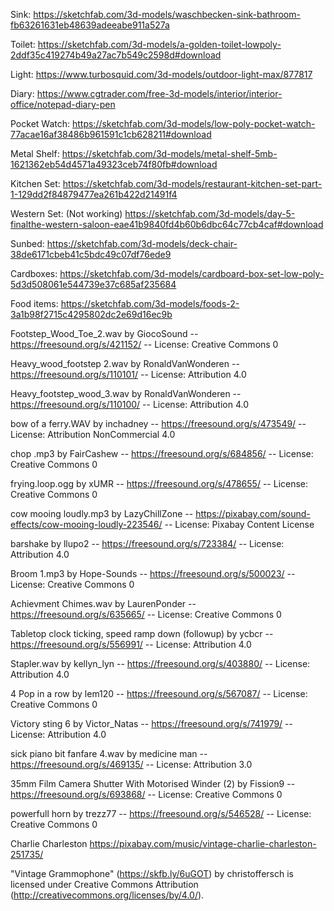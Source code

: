 Sink:
https://sketchfab.com/3d-models/waschbecken-sink-bathroom-fb63261631eb48639adeeabe911a527a

Toilet:
https://sketchfab.com/3d-models/a-golden-toilet-lowpoly-2ddf35c419274b49a27ac7b549c2598d#download

Light:
https://www.turbosquid.com/3d-models/outdoor-light-max/877817

Diary:
https://www.cgtrader.com/free-3d-models/interior/interior-office/notepad-diary-pen

Pocket Watch:
https://sketchfab.com/3d-models/low-poly-pocket-watch-77acae16af38486b961591c1cb628211#download

Metal Shelf:
https://sketchfab.com/3d-models/metal-shelf-5mb-1621362eb54d4571a49323ceb74f80fb#download

Kitchen Set:
https://sketchfab.com/3d-models/restaurant-kitchen-set-part-1-129dd2f84879477ea261b422d21491f4

Western Set: (Not working)
https://sketchfab.com/3d-models/day-5-finalthe-western-saloon-eae41b9840fd4b60b6dbc64c77cb4caf#download

Sunbed:
https://sketchfab.com/3d-models/deck-chair-38de6171cbeb41c5bdc49c07df76ede9

Cardboxes:
https://sketchfab.com/3d-models/cardboard-box-set-low-poly-5d3d508061e544739e37c685af235684

Food items:
https://sketchfab.com/3d-models/foods-2-3a1b98f2715c4295802dc2e69d16ec9b

Footstep_Wood_Toe_2.wav by GiocoSound -- https://freesound.org/s/421152/ -- License: Creative Commons 0

Heavy_wood_footstep 2.wav by RonaldVanWonderen -- https://freesound.org/s/110101/ -- License: Attribution 4.0

Heavy_footstep_wood_3.wav by RonaldVanWonderen -- https://freesound.org/s/110100/ -- License: Attribution 4.0

bow of a ferry.WAV by inchadney -- https://freesound.org/s/473549/ -- License: Attribution NonCommercial 4.0

chop .mp3 by FairCashew -- https://freesound.org/s/684856/ -- License: Creative Commons 0

frying.loop.ogg by xUMR -- https://freesound.org/s/478655/ -- License: Creative Commons 0

cow mooing loudly.mp3 by LazyChillZone -- https://pixabay.com/sound-effects/cow-mooing-loudly-223546/ -- License: Pixabay Content License

barshake by llupo2 -- https://freesound.org/s/723384/ -- License: Attribution 4.0

Broom 1.mp3 by Hope-Sounds -- https://freesound.org/s/500023/ -- License: Creative Commons 0

Achievment Chimes.wav by LaurenPonder -- https://freesound.org/s/635665/ -- License: Creative Commons 0

Tabletop clock ticking, speed ramp down (followup) by ycbcr -- https://freesound.org/s/556991/ -- License: Attribution 4.0

Stapler.wav by kellyn_lyn -- https://freesound.org/s/403880/ -- License: Attribution 4.0

4 Pop in a row by lem120 -- https://freesound.org/s/567087/ -- License: Creative Commons 0

Victory sting 6 by Victor_Natas -- https://freesound.org/s/741979/ -- License: Attribution 4.0

sick piano bit fanfare 4.wav by medicine man -- https://freesound.org/s/469135/ -- License: Attribution 3.0

35mm Film Camera Shutter With Motorised Winder (2) by Fission9 -- https://freesound.org/s/693868/ -- License: Creative Commons 0

powerfull horn by trezz77 -- https://freesound.org/s/546528/ -- License: Creative Commons 0

Charlie Charleston
https://pixabay.com/music/vintage-charlie-charleston-251735/

"Vintage Grammophone" (https://skfb.ly/6uGOT) by christoffersch is licensed under Creative Commons Attribution (http://creativecommons.org/licenses/by/4.0/).
